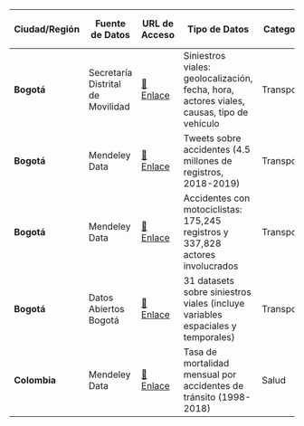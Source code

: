 | Ciudad/Región | Fuente de Datos                      | URL de Acceso                                                                | Tipo de Datos                                                                           | Categoría   | Frecuencia de Actualización | Formato         |
|--------------|------------------------------------|-----------------------------------------------------------------------------|----------------------------------------------------------------------------------------|------------|-----------------------------|----------------|
| **Bogotá**   | Secretaría Distrital de Movilidad  | [🔗 Enlace](https://datos.movilidadbogota.gov.co/maps/ea243e7de8e846c8bd27e47c08771d66) | Siniestros viales: geolocalización, fecha, hora, actores viales, causas, tipo de vehículo | Transporte | Históricos y diarios        | CSV, JSON, API |
| **Bogotá**   | Mendeley Data                      | [🔗 Enlace](https://data.mendeley.com/datasets/c2r6tk9hbg/1)                   | Tweets sobre accidentes (4.5 millones de registros, 2018-2019)                         | Transporte | Históricos                  | CSV            |
| **Bogotá**   | Mendeley Data                      | [🔗 Enlace](https://data.mendeley.com/datasets/rm9m7ycp3r/1)                   | Accidentes con motociclistas: 175,245 registros y 337,828 actores involucrados         | Transporte | Históricos                  | CSV            |
| **Bogotá**   | Datos Abiertos Bogotá              | [🔗 Enlace](https://datosabiertos.bogota.gov.co/dataset?q=accidentes+de+transito%2C) | 31 datasets sobre siniestros viales (incluye variables espaciales y temporales)        | Transporte | Históricos y diarios        | CSV, JSON, API |
| **Colombia** | Mendeley Data                      | [🔗 Enlace](https://data.mendeley.com/datasets/vvdm2wwvzs/1)                   | Tasa de mortalidad mensual por accidentes de tránsito (1998-2018)                      | Salud      | Históricos                  | CSV            |
